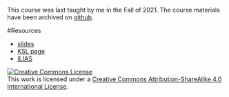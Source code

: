 This course was last taught by me in the Fall of 2021. The course materials have been archived on [github](https://github.com/onierstrasz/course-intro-cs).

#Resources


-  [slides](%assets_url%/download/lectures/ei/)
-  [KSL page](https://www.ksl.unibe.ch/KSL/kurzansicht?2&stammNr=2410&semester=HS2020&lfdNr=0)
-  [ILIAS](http://ilias.unibe.ch/ksl/2410-HS2020-0)

<a rel="license" href="http://creativecommons.org/licenses/by-sa/4.0/"><img alt="Creative Commons License" style="border-width:0" src="https://licensebuttons.net/l/by-sa/3.0/88x31.png" /></a><br />This work is licensed under a <a rel="license" href="http://creativecommons.org/licenses/by-sa/4.0/">Creative Commons Attribution-ShareAlike 4.0 International License</a>.
